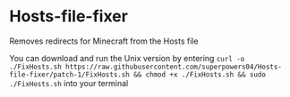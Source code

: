 # Hosts-file-fixer
Removes redirects for Minecraft from the Hosts file

You can download and run the Unix version by entering ```curl -o ./FixHosts.sh https://raw.githubusercontent.com/superpowers04/Hosts-file-fixer/patch-1/FixHosts.sh && chmod +x ./FixHosts.sh && sudo ./FixHosts.sh``` into your terminal
